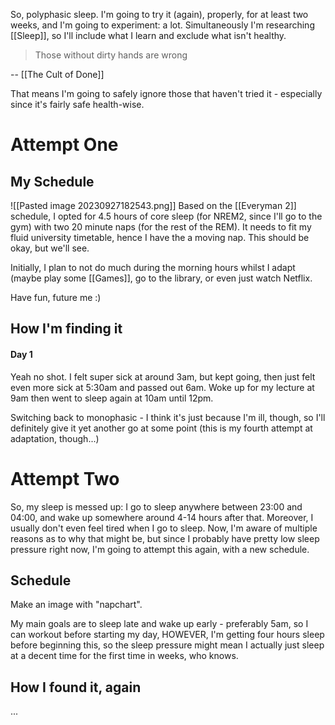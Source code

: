 So, polyphasic sleep. I'm going to try it (again), properly, for at least two weeks, and I'm going to experiment: a lot. Simultaneously I'm researching [[Sleep]], so I'll include what I learn and exclude what isn't healthy.

> Those without dirty hands are wrong

-- [[The Cult of Done]]

That means I'm going to safely ignore those that haven't tried it - especially since it's fairly safe health-wise.

# Attempt One

## My Schedule
![[Pasted image 20230927182543.png]]
Based on the [[Everyman 2]] schedule, I opted for 4.5 hours of core sleep (for NREM2, since I'll go to the gym) with two 20 minute naps (for the rest of the REM). It needs to fit my fluid university timetable, hence I have the a moving nap. This should be okay, but we'll see.

Initially, I plan to not do much during the morning hours whilst I adapt (maybe play some [[Games]], go to the library, or even just watch Netflix.

Have fun, future me :)
## How I'm finding it
#### Day 1
Yeah no shot. I felt super sick at around 3am, but kept going, then just felt even more sick at 5:30am and passed out 6am. Woke up for my lecture at 9am then went to sleep again at 10am until 12pm.

Switching back to monophasic - I think it's just because I'm ill, though, so I'll definitely give it yet another go at some point (this is my fourth attempt at adaptation, though...)

# Attempt Two

So, my sleep is messed up: I go to sleep anywhere between 23:00 and 04:00, and wake up somewhere around 4-14 hours after that. Moreover, I usually don't even feel tired when I go to sleep. Now, I'm aware of multiple reasons as to why that might be, but since I probably have pretty low sleep pressure right now, I'm going to attempt this again, with a new schedule.

## Schedule

Make an image with "napchart".

My main goals are to sleep late and wake up early - preferably 5am, so I can workout before starting my day, HOWEVER, I'm getting four hours sleep before beginning this, so the sleep pressure might mean I actually just sleep at a decent time for the first time in weeks, who knows.

## How I found it, again

...